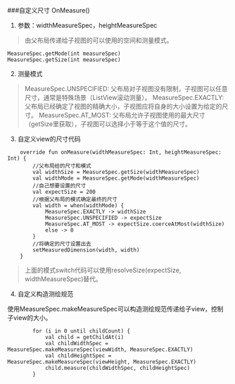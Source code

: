 ###自定义尺寸 OnMeasure()

1. 参数：widthMeasureSpec，heightMeasureSpec

> 由父布局传递给子视图的可以使用的空间和测量模式。

```
MeasureSpec.getMode(int measureSpec)
MeasureSpec.getSize(int measureSpec)
```

2. 测量模式

> MeasureSpec.UNSPECIFIED: 父布局对子视图没有限制，子视图可以任意尺寸，通常是特殊场景（ListView滚动测量）。
> MeasureSpec.EXACTLY: 父布局已经确定了视图的精确大小，子视图应将自身的大小设置为给定的尺寸。
> MeasureSpec.AT_MOST: 父布局允许子视图使用的最大尺寸（getSize里获取），子视图可以选择小于等于这个值的尺寸。

3. 自定义view的尺寸代码

```
    override fun onMeasure(widthMeasureSpec: Int, heightMeasureSpec: Int) {
        //父布局给的尺寸和模式
        val widthSize = MeasureSpec.getSize(widthMeasureSpec)
        val widthMode = MeasureSpec.getMode(widthMeasureSpec)
        //自己想要设置的尺寸
        val expectSize = 200
        //根据父布局的模式确定最终的尺寸
        val width = when(widthMode) {
            MeasureSpec.EXACTLY -> widthSize
            MeasureSpec.UNSPECIFIED -> expectSize
            MeasureSpec.AT_MOST -> expectSize.coerceAtMost(widthSize)
            else -> 0
        }
        //将确定的尺寸设置出去
        setMeasuredDimension(width, width)
    }
```
> 上面的模式switch代码可以使用resolveSize(expectSize, widthMeasureSpec)替代。

4. 自定义构造测绘规范

使用MeasureSpec.makeMeasureSpec可以构造测绘规范传递给子view，控制子view的大小。

```
        for (i in 0 until childCount) {
            val child = getChildAt(i)
            val childWidthSpec = MeasureSpec.makeMeasureSpec(viewWidth, MeasureSpec.EXACTLY)
            val childHeightSpec = MeasureSpec.makeMeasureSpec(viewHeight, MeasureSpec.EXACTLY)
            child.measure(childWidthSpec, childHeightSpec)
        }
```


